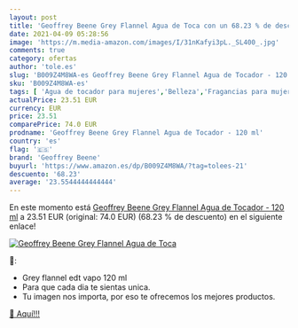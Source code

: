 ```yaml
---
layout: post
title: 'Geoffrey Beene Grey Flannel Agua de Toca con un 68.23 % de descuento'
date: 2021-04-09 05:28:56
image: 'https://m.media-amazon.com/images/I/31nKafyi3pL._SL400_.jpg'
comments: true
category: ofertas
author: 'tole.es'
slug: 'B009Z4M8WA-es Geoffrey Beene Grey Flannel Agua de Tocador - 120 ml'
sku: 'B009Z4M8WA-es'
tags: [ 'Agua de tocador para mujeres','Belleza','Fragancias para mujeres','Perfumes y fragancias','agua','de','geoffrey beene','tocador', ]
actualPrice: 23.51 EUR
currency: EUR
price: 23.51
comparePrice: 74.0 EUR
prodname: 'Geoffrey Beene Grey Flannel Agua de Tocador - 120 ml'
country: 'es'
flag: '🇪🇸'
brand: 'Geoffrey Beene'
buyurl: 'https://www.amazon.es/dp/B009Z4M8WA/?tag=tolees-21'
descuento: '68.23'
average: '23.5544444444444'
---
```


En este momento está [Geoffrey Beene Grey Flannel Agua de Tocador - 120 ml](https://www.amazon.es/dp/B009Z4M8WA/?tag=tolees-21) a 23.51 EUR (original: 74.0 EUR) (68.23 %  de descuento) en el siguiente enlace!

[![Geoffrey Beene Grey Flannel Agua de Toca](https://m.media-amazon.com/images/I/31nKafyi3pL._SL400_.jpg)](https://www.amazon.es/dp/B009Z4M8WA/?tag=tolees-21)

🔎:

- Grey flannel edt vapo 120 ml
- Para que cada dia te sientas unica.
- Tu imagen nos importa, por eso te ofrecemos los mejores productos.

[🛒 Aquí!!!](https://www.amazon.es/dp/B009Z4M8WA/?tag=tolees-21)
